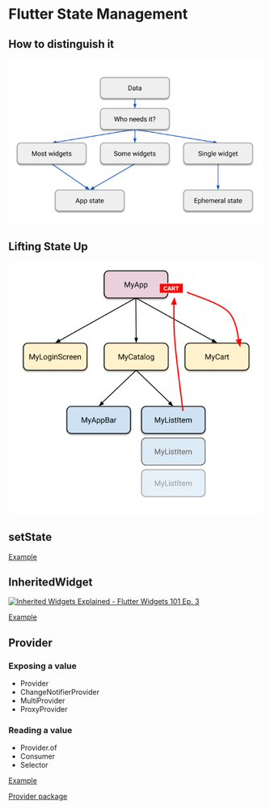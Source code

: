 # Flutter State Management

## How to distinguish it

![Ephenerak vs App](./doc/ephemeral-vs-app-state.png)

## Lifting State Up

![Simple Widget Tree With Cart](./doc/simple-widget-tree-with-cart.png)

## setState

[Example](https://github.com/FlutterSuji/state-management/tree/master/vanilla)

## InheritedWidget

[![Inherited Widgets Explained - Flutter Widgets 101 Ep. 3](https://img.youtube.com/vi/Zbm3hjPjQMk/0.jpg)](https://www.youtube.com/watch?v=Zbm3hjPjQMk)

[Example](https://github.com/FlutterSuji/state-management/tree/master/inherited_widget)

## Provider

### Exposing a value

- Provider
- ChangeNotifierProvider
- MultiProvider
- ProxyProvider

### Reading a value

- Provider.of
- Consumer
- Selector

[Example](https://github.com/FlutterSuji/state-management/tree/master/proivider)

[Provider package](https://pub.dev/packages/provider)
